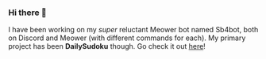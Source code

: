 ### Hi there 👋

I have been working on my *super* reluctant Meower bot named Sb4bot, both on Discord and Meower (with different commands for each).
My primary project has been **DailySudoku** though. Go check it out [here](https://github.com/Scratchy2/DailySudoku)!
